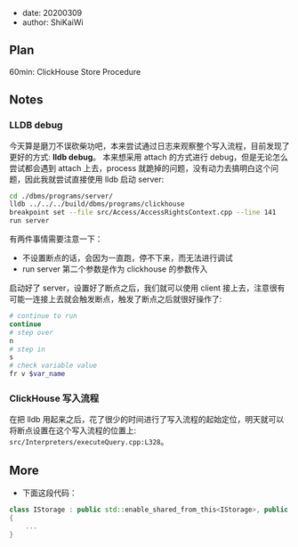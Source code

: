 - date: 20200309 
- author: ShiKaiWi

## Plan
60min: ClickHouse Store Procedure

## Notes
### LLDB debug
今天算是磨刀不误砍柴功吧，本来尝试通过日志来观察整个写入流程，目前发现了更好的方式: **lldb debug**。
本来想采用 attach 的方式进行 debug，但是无论怎么尝试都会遇到 attach 上去，process 就跪掉的问题，没有动力去搞明白这个问题，因此我就尝试直接使用 lldb 启动 server:
```bash
cd ./dbms/programs/server/
lldb ../../../build/dbms/programs/clickhouse
breakpoint set --file src/Access/AccessRightsContext.cpp --line 141
run server
```

有两件事情需要注意一下：
- 不设置断点的话，会因为一直跑，停不下来，而无法进行调试
- run server 第二个参数是作为 clickhouse 的参数传入

启动好了 server，设置好了断点之后，我们就可以使用 client 接上去，注意很有可能一连接上去就会触发断点，触发了断点之后就很好操作了:
```bash
# continue to run
continue
# step over
n
# step in
s
# check variable value
fr v $var_name
```

### ClickHouse 写入流程
在把 lldb 用起来之后，花了很少的时间进行了写入流程的起始定位，明天就可以将断点设置在这个写入流程的位置上: `src/Interpreters/executeQuery.cpp:L328`。


## More
- 下面这段代码：
```cpp
class IStorage : public std::enable_shared_from_this<IStorage>, public TypePromotion<IStorage>
{
    ...
}
```